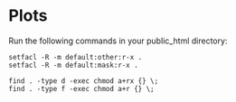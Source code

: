 # Plots

Run the following commands in your public_html directory:
```
setfacl -R -m default:other:r-x .
setfacl -R -m default:mask:r-x .

find . -type d -exec chmod a+rx {} \;
find . -type f -exec chmod a+r {} \;
```

